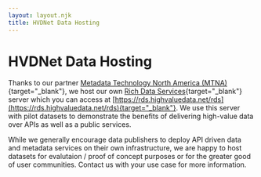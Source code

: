 ```yaml
---
layout: layout.njk
title: HVDNet Data Hosting
---
```


# HVDNet Data Hosting

Thanks to our partner [Metadata Technology North America (MTNA)](https://www.mtna.us){target="_blank"}, we host our own [Rich Data Services](https://www.richdataservices.com){target="_blank"} server which you can access at [https://rds.highvaluedata.net/rds](https://rds.highvaluedata.net/rds){target="_blank"}. We use this server with pilot datasets to demonstrate the benefits of delivering high-value data over APIs as well as a public services.

While we generally encourage data publishers to deploy API driven data and metadata services on their own infrastructure, we are happy to host datasets for evalutaion / proof of concept purposes or for the greater good of user communities. Contact us with your use case for more information.


